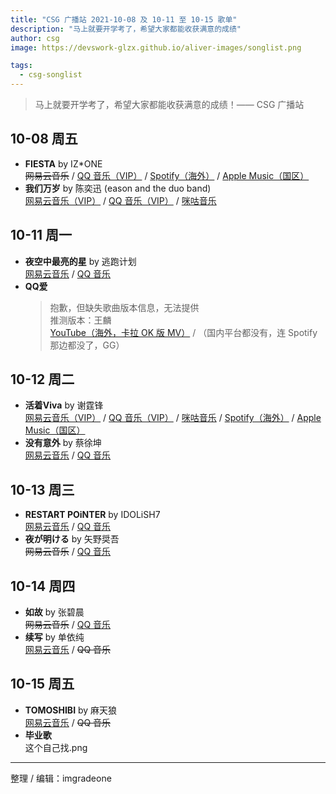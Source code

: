 ```yaml
---
title: "CSG 广播站 2021-10-08 及 10-11 至 10-15 歌单"
description: "马上就要开学考了，希望大家都能收获满意的成绩"
author: csg
image: https://devswork-glzx.github.io/aliver-images/songlist.png

tags:
  - csg-songlist
---
```


> 马上就要开学考了，希望大家都能收获满意的成绩！—— CSG 广播站

## 10-08 周五

- **FIESTA** by IZ\*ONE  
  ~~网易云音乐~~ / [QQ 音乐（VIP）](https://y.qq.com/n/ryqq/songDetail/003Bril44NgCuj) / [Spotify（海外）](https://open.spotify.com/track/6Ihdn6wW2UBhfTKWbP29KA) / [Apple Music（国区）](https://music.apple.com/cn/album/fiesta/1569281731?i=1569281734)
- **我们万岁** by 陈奕迅 (eason and the duo band)  
  [网易云音乐（VIP）](https://music.163.com/song?id=1323304980) / [QQ 音乐（VIP）](https://y.qq.com/n/ryqq/songDetail/001onDtb1Eqq86) / [咪咕音乐](https://music.migu.cn/v3/music/song/6005669Z18A)

## 10-11 周一

- **夜空中最亮的星** by 逃跑计划  
  [网易云音乐](https://music.163.com/song?id=25706282) / [QQ 音乐](https://y.qq.com/n/ryqq/songDetail/001NmPTG1fVsUw)
- **QQ爱**  
  > 抱歉，但缺失歌曲版本信息，无法提供  
  > 推测版本：王麟  
  > [YouTube（海外，卡拉 OK 版 MV）](https://www.youtube.com/watch?v=BRUl-Gz-6rw) / （国内平台都没有，连 Spotify 那边都没了，GG）

## 10-12 周二

- **活着Viva** by 谢霆锋  
  [网易云音乐（VIP）](https://music.163.com/song?id=168905) / [QQ 音乐（VIP）](https://y.qq.com/n/ryqq/songDetail/002AMtaK2U8iWk) / [咪咕音乐](https://music.migu.cn/v3/music/song/69910421793) / [Spotify（海外）](https://open.spotify.com/track/4qmUx3yvJOt9Jktzr6Kvh0) / [Apple Music（国区）](https://music.apple.com/cn/album/活着viva/543764951?i=543764956)
- **没有意外** by 蔡徐坤  
  [网易云音乐](https://music.163.com/song?id=1346079558) / [QQ 音乐](https://y.qq.com/n/ryqq/songDetail/003Fe8vW2OUnje)

## 10-13 周三

- **RESTART POiNTER** by IDOLiSH7  
  [网易云音乐](https://music.163.com/song?id=427419110) / [QQ 音乐](https://y.qq.com/n/ryqq/songDetail/001VJRDE1uL9Bm)
- **夜が明ける** by 矢野奨吾  
  ~~网易云音乐~~ / [QQ 音乐](https://y.qq.com/n/ryqq/songDetail/004HBDym4S4FJ2)

## 10-14 周四

- **如故** by 张碧晨  
  ~~网易云音乐~~ / [QQ 音乐](https://y.qq.com/n/ryqq/songDetail/000RscgG2i34pY)
- **续写** by 单依纯  
  [网易云音乐](https://music.163.com/song?id=427419110) / ~~QQ 音乐~~

## 10-15 周五

- **TOMOSHIBI** by 麻天狼  
  [网易云音乐](https://music.163.com/#/song?id=1826178984) / ~~QQ 音乐~~
- **毕业歌**  
  这个自己找.png

---

整理 / 编辑：imgradeone
